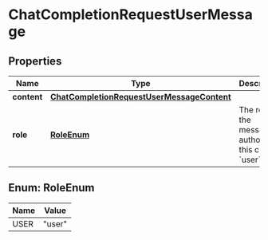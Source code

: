 

# ChatCompletionRequestUserMessage


## Properties

| Name | Type | Description | Notes |
|------------ | ------------- | ------------- | -------------|
|**content** | [**ChatCompletionRequestUserMessageContent**](ChatCompletionRequestUserMessageContent.md) |  |  |
|**role** | [**RoleEnum**](#RoleEnum) | The role of the messages author, in this case &#x60;user&#x60;. |  |



## Enum: RoleEnum

| Name | Value |
|---- | -----|
| USER | &quot;user&quot; |



